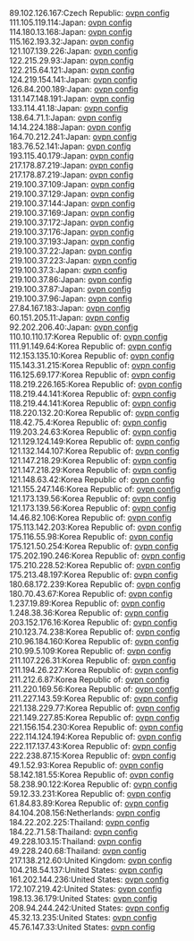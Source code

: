 89.102.126.167:Czech Republic: [ovpn config](vpn/89_102_126_167.ovpn)  
111.105.119.114:Japan: [ovpn config](vpn/111_105_119_114.ovpn)  
114.180.13.168:Japan: [ovpn config](vpn/114_180_13_168.ovpn)  
115.162.193.32:Japan: [ovpn config](vpn/115_162_193_32.ovpn)  
121.107.139.226:Japan: [ovpn config](vpn/121_107_139_226.ovpn)  
122.215.29.93:Japan: [ovpn config](vpn/122_215_29_93.ovpn)  
122.215.64.121:Japan: [ovpn config](vpn/122_215_64_121.ovpn)  
124.219.154.141:Japan: [ovpn config](vpn/124_219_154_141.ovpn)  
126.84.200.189:Japan: [ovpn config](vpn/126_84_200_189.ovpn)  
131.147.148.191:Japan: [ovpn config](vpn/131_147_148_191.ovpn)  
133.114.41.18:Japan: [ovpn config](vpn/133_114_41_18.ovpn)  
138.64.71.1:Japan: [ovpn config](vpn/138_64_71_1.ovpn)  
14.14.224.188:Japan: [ovpn config](vpn/14_14_224_188.ovpn)  
164.70.212.241:Japan: [ovpn config](vpn/164_70_212_241.ovpn)  
183.76.52.141:Japan: [ovpn config](vpn/183_76_52_141.ovpn)  
193.115.40.179:Japan: [ovpn config](vpn/193_115_40_179.ovpn)  
217.178.87.219:Japan: [ovpn config](vpn/217_178_87_219.ovpn)  
217.178.87.219:Japan: [ovpn config](vpn/217_178_87_219.ovpn)  
219.100.37.109:Japan: [ovpn config](vpn/219_100_37_109.ovpn)  
219.100.37.129:Japan: [ovpn config](vpn/219_100_37_129.ovpn)  
219.100.37.144:Japan: [ovpn config](vpn/219_100_37_144.ovpn)  
219.100.37.169:Japan: [ovpn config](vpn/219_100_37_169.ovpn)  
219.100.37.172:Japan: [ovpn config](vpn/219_100_37_172.ovpn)  
219.100.37.176:Japan: [ovpn config](vpn/219_100_37_176.ovpn)  
219.100.37.193:Japan: [ovpn config](vpn/219_100_37_193.ovpn)  
219.100.37.22:Japan: [ovpn config](vpn/219_100_37_22.ovpn)  
219.100.37.223:Japan: [ovpn config](vpn/219_100_37_223.ovpn)  
219.100.37.3:Japan: [ovpn config](vpn/219_100_37_3.ovpn)  
219.100.37.86:Japan: [ovpn config](vpn/219_100_37_86.ovpn)  
219.100.37.87:Japan: [ovpn config](vpn/219_100_37_87.ovpn)  
219.100.37.96:Japan: [ovpn config](vpn/219_100_37_96.ovpn)  
27.84.167.183:Japan: [ovpn config](vpn/27_84_167_183.ovpn)  
60.151.205.11:Japan: [ovpn config](vpn/60_151_205_11.ovpn)  
92.202.206.40:Japan: [ovpn config](vpn/92_202_206_40.ovpn)  
110.10.110.17:Korea Republic of: [ovpn config](vpn/110_10_110_17.ovpn)  
111.91.149.64:Korea Republic of: [ovpn config](vpn/111_91_149_64.ovpn)  
112.153.135.10:Korea Republic of: [ovpn config](vpn/112_153_135_10.ovpn)  
115.143.31.215:Korea Republic of: [ovpn config](vpn/115_143_31_215.ovpn)  
116.125.69.177:Korea Republic of: [ovpn config](vpn/116_125_69_177.ovpn)  
118.219.226.165:Korea Republic of: [ovpn config](vpn/118_219_226_165.ovpn)  
118.219.44.141:Korea Republic of: [ovpn config](vpn/118_219_44_141.ovpn)  
118.219.44.141:Korea Republic of: [ovpn config](vpn/118_219_44_141.ovpn)  
118.220.132.20:Korea Republic of: [ovpn config](vpn/118_220_132_20.ovpn)  
118.42.75.4:Korea Republic of: [ovpn config](vpn/118_42_75_4.ovpn)  
119.203.24.63:Korea Republic of: [ovpn config](vpn/119_203_24_63.ovpn)  
121.129.124.149:Korea Republic of: [ovpn config](vpn/121_129_124_149.ovpn)  
121.132.144.107:Korea Republic of: [ovpn config](vpn/121_132_144_107.ovpn)  
121.147.218.29:Korea Republic of: [ovpn config](vpn/121_147_218_29.ovpn)  
121.147.218.29:Korea Republic of: [ovpn config](vpn/121_147_218_29.ovpn)  
121.148.63.42:Korea Republic of: [ovpn config](vpn/121_148_63_42.ovpn)  
121.155.247.146:Korea Republic of: [ovpn config](vpn/121_155_247_146.ovpn)  
121.173.139.56:Korea Republic of: [ovpn config](vpn/121_173_139_56.ovpn)  
121.173.139.56:Korea Republic of: [ovpn config](vpn/121_173_139_56.ovpn)  
14.46.82.106:Korea Republic of: [ovpn config](vpn/14_46_82_106.ovpn)  
175.113.142.203:Korea Republic of: [ovpn config](vpn/175_113_142_203.ovpn)  
175.116.55.98:Korea Republic of: [ovpn config](vpn/175_116_55_98.ovpn)  
175.121.50.254:Korea Republic of: [ovpn config](vpn/175_121_50_254.ovpn)  
175.202.190.246:Korea Republic of: [ovpn config](vpn/175_202_190_246.ovpn)  
175.210.228.52:Korea Republic of: [ovpn config](vpn/175_210_228_52.ovpn)  
175.213.48.197:Korea Republic of: [ovpn config](vpn/175_213_48_197.ovpn)  
180.68.172.239:Korea Republic of: [ovpn config](vpn/180_68_172_239.ovpn)  
180.70.43.67:Korea Republic of: [ovpn config](vpn/180_70_43_67.ovpn)  
1.237.19.89:Korea Republic of: [ovpn config](vpn/1_237_19_89.ovpn)  
1.248.38.36:Korea Republic of: [ovpn config](vpn/1_248_38_36.ovpn)  
203.152.176.16:Korea Republic of: [ovpn config](vpn/203_152_176_16.ovpn)  
210.123.74.238:Korea Republic of: [ovpn config](vpn/210_123_74_238.ovpn)  
210.96.184.160:Korea Republic of: [ovpn config](vpn/210_96_184_160.ovpn)  
210.99.5.109:Korea Republic of: [ovpn config](vpn/210_99_5_109.ovpn)  
211.107.226.31:Korea Republic of: [ovpn config](vpn/211_107_226_31.ovpn)  
211.194.26.227:Korea Republic of: [ovpn config](vpn/211_194_26_227.ovpn)  
211.212.6.87:Korea Republic of: [ovpn config](vpn/211_212_6_87.ovpn)  
211.220.169.56:Korea Republic of: [ovpn config](vpn/211_220_169_56.ovpn)  
211.227.143.59:Korea Republic of: [ovpn config](vpn/211_227_143_59.ovpn)  
221.138.229.77:Korea Republic of: [ovpn config](vpn/221_138_229_77.ovpn)  
221.149.227.85:Korea Republic of: [ovpn config](vpn/221_149_227_85.ovpn)  
221.156.154.230:Korea Republic of: [ovpn config](vpn/221_156_154_230.ovpn)  
222.114.124.194:Korea Republic of: [ovpn config](vpn/222_114_124_194.ovpn)  
222.117.137.43:Korea Republic of: [ovpn config](vpn/222_117_137_43.ovpn)  
222.238.87.15:Korea Republic of: [ovpn config](vpn/222_238_87_15.ovpn)  
49.1.52.93:Korea Republic of: [ovpn config](vpn/49_1_52_93.ovpn)  
58.142.181.55:Korea Republic of: [ovpn config](vpn/58_142_181_55.ovpn)  
58.238.90.122:Korea Republic of: [ovpn config](vpn/58_238_90_122.ovpn)  
59.12.33.231:Korea Republic of: [ovpn config](vpn/59_12_33_231.ovpn)  
61.84.83.89:Korea Republic of: [ovpn config](vpn/61_84_83_89.ovpn)  
84.104.208.156:Netherlands: [ovpn config](vpn/84_104_208_156.ovpn)  
184.22.202.225:Thailand: [ovpn config](vpn/184_22_202_225.ovpn)  
184.22.71.58:Thailand: [ovpn config](vpn/184_22_71_58.ovpn)  
49.228.103.15:Thailand: [ovpn config](vpn/49_228_103_15.ovpn)  
49.228.240.68:Thailand: [ovpn config](vpn/49_228_240_68.ovpn)  
217.138.212.60:United Kingdom: [ovpn config](vpn/217_138_212_60.ovpn)  
104.218.54.137:United States: [ovpn config](vpn/104_218_54_137.ovpn)  
161.202.144.236:United States: [ovpn config](vpn/161_202_144_236.ovpn)  
172.107.219.42:United States: [ovpn config](vpn/172_107_219_42.ovpn)  
198.13.36.179:United States: [ovpn config](vpn/198_13_36_179.ovpn)  
208.94.244.242:United States: [ovpn config](vpn/208_94_244_242.ovpn)  
45.32.13.235:United States: [ovpn config](vpn/45_32_13_235.ovpn)  
45.76.147.33:United States: [ovpn config](vpn/45_76_147_33.ovpn)  
